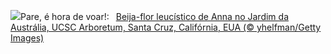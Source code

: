 ![](https://www.bing.com/th?id=OHR.LeucisticHummingbird_PT-BR4306978820_UHD.jpg&w=1000)Pare, é hora de voar!:&nbsp;&ensp;[Beija-flor leucístico de Anna no Jardim da Austrália, UCSC Arboretum, Santa Cruz, Califórnia, EUA (© yhelfman/Getty Images)](https://www.bing.com/th?id=OHR.LeucisticHummingbird_PT-BR4306978820_UHD.jpg)
<br><br/>
